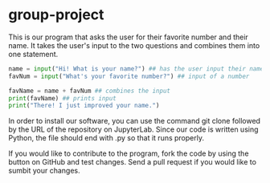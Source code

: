 # group-project
This is our program that asks the user for their favorite number and their name. It takes the user's input to the two questions and combines them into one statement.

```python
name = input("Hi! What is your name?") ## has the user input their name as a string
favNum = input("What's your favorite number?") ## input of a number

favName = name + favNum ## combines the input
print(favName) ## prints input
print("There! I just improved your name.")

```

In order to install our software, you can use the command git clone followed by the URL of the repository on JupyterLab. Since our code is written using Python, the file should end with .py so that it runs properly.

If you would like to contribute to the program, fork the code by using the button on GitHub and test changes. Send a pull request if you would like to sumbit your changes. 
